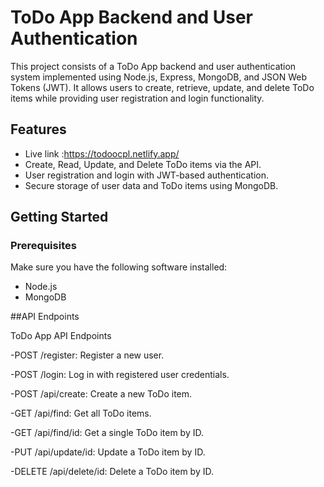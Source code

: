 # ToDo App Backend and User Authentication

This project consists of a ToDo App backend and user authentication system implemented using Node.js, Express, MongoDB, and JSON Web Tokens (JWT). It allows users to create, retrieve, update, and delete ToDo items while providing user registration and login functionality.

## Features
-  Live link :https://todoocpl.netlify.app/
- Create, Read, Update, and Delete ToDo items via the API.
- User registration and login with JWT-based authentication.
- Secure storage of user data and ToDo items using MongoDB.

## Getting Started

### Prerequisites

Make sure you have the following software installed:

- Node.js
- MongoDB
  
##API Endpoints

ToDo App API Endpoints

-POST /register: Register a new user.

-POST /login: Log in with registered user credentials.

-POST /api/create: Create a new ToDo item.

-GET /api/find: Get all ToDo items.

-GET /api/find/id: Get a single ToDo item by ID.

-PUT /api/update/id: Update a ToDo item by ID.

-DELETE /api/delete/id: Delete a ToDo item by ID.




  
